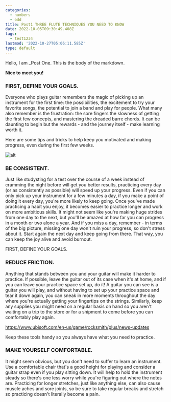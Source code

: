 ```yaml
---
categories:
  - numbers
  - odd
title: Post1 THREE FLUTE TECHNIQUES YOU NEED TO KNOW
date: 2022-10-05T09:30:49.408Z
tags:
  - test1234
lastmod: '2022-10-27T05:06:11.585Z'
type: default
---
```


Hello, I am _Post One. 
This is the body of the markdown.

**Nice to meet you!**

### FIRST, DEFINE YOUR GOALS.
Everyone who plays guitar remembers the magic of picking up an instrument for the first time: the possibilities, the excitement to try your favorite songs, the potential to join a band and play for people. What many also remember is the frustration: the sore fingers the slowness of getting the first few concepts, and mastering the dreaded barre chords. 
It can be daunting to begin but the rewards - and the journey itself - make learning worth it.

Here are some tips and tricks to help keep you motivated and making progress, even during the first few weeks.

![alt](/img/blogs/Blog1instrument.png)


### BE CONSISTENT.
Just like studysting for a test over the course of a week instead of cramming the night before will get you better results, practicing every day (or as consistently as possible) will speed up your progress. Even if you can only pick up your instrument for a few minutes a day, if you make a point of doing it every day, you're more likely to keep going. Once you've made practicing a habit you enjoy, it becomes easier to practice longer and work on more ambitious skills. It might not seem like you're making huge strides from one day to the next, but you'll be amazed at how far you can progress in a month or two alone a year. And if you miss a day, remember - in terms of the big picture, missing one day won't ruin your progress, so don't stress about it. Start again the next day and keep going from there. That way, you can keep the joy alive and avoid burnout.

FIRST, DEFINE YOUR GOALS.



### REDUCE FRICTION.
Anything that stands between you and your guitar will make it harder to practice. If possible, leave the guitar out of its case when it's at home, and if you can leave your practice space set up, do it! A guitar you can see is a guitar you will play, and without having to set up your practice space and tear it down again, you can sneak in more moments throughout the day where you're actually getting your fingertips on the strings. Similarly, keep any supplies you might need on a regular basis on hand so you aren't waiting on a trip to the store or for a shipment to come before you can comfortably play again. 

https://www.ubisoft.com/en-us/game/rocksmith/plus/news-updates 

Keep these tools handy so you always have what you need to practice.


### MAKE YOURSELF COMFORTABLE.
It might seem obvious, but you don't need to suffer to learn an instrument. Use a comfortable chair that's a good height for playing and consider a guitar strap even if you play sitting down. It will help to hold the instrument steady so there's one less worry while you're figuring out where the notes are. Practicing for longer stretches, just like anything else, can also cause muscle aches and sore joints, so be sure to take regular breaks and stretch so practicing doesn't literally become a pain.



<!-- ## Wee
### weee
##### weee -->
